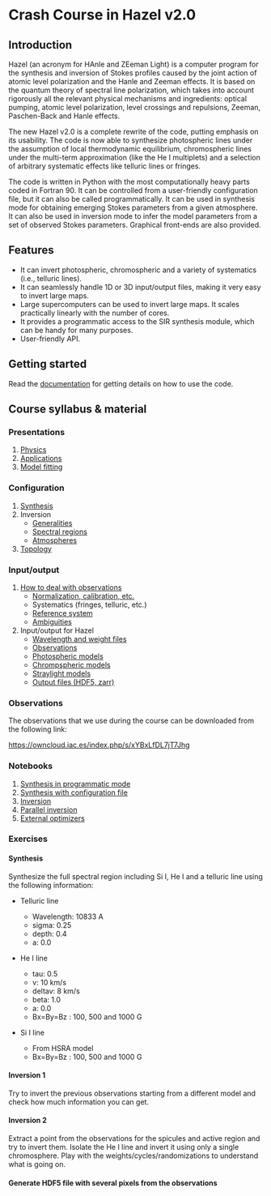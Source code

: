 # Crash Course in Hazel v2.0


## Introduction


Hazel (an acronym for HAnle and ZEeman Light) is a computer program for the 
synthesis and inversion of Stokes profiles caused by the joint action of atomic 
level polarization and the Hanle and Zeeman effects. It is based on the quantum 
theory of spectral line polarization, which takes into account rigorously all the 
relevant physical mechanisms and ingredients: optical pumping, atomic level 
polarization, level crossings and repulsions, Zeeman, Paschen-Back and Hanle effects. 

The new Hazel v2.0 is a complete rewrite of the code, putting emphasis on its
usability. The code is now able to synthesize photospheric lines under the 
assumption of local thermodynamic equilibrium, chromospheric lines under
the multi-term approximation (like the He I multiplets) and a selection of
arbitrary systematic effects like telluric lines or fringes.

The code is written in Python with the most computationally heavy parts coded in Fortran 90. 
It can be controlled from a user-friendly configuration file, but it can also
be called programmatically. It can be used in synthesis mode for obtaining emerging
Stokes parameters from a given atmosphere. It can also be used in inversion mode
to infer the model parameters from a set of observed Stokes parameters.
Graphical front-ends are also provided.

## Features

- It can invert photospheric, chromospheric and a variety of systematics (i.e., telluric lines).
- It can seamlessly handle 1D or 3D input/output files, making it very easy to invert large maps.
- Large supercomputers can be used to invert large maps. It scales practically linearly with the number of cores.
- It provides a programmatic access to the SIR synthesis module, which can be handy for many purposes.
- User-friendly API.


## Getting started

Read the [documentation](http://aasensio.github.io/hazel2) for getting 
details on how to use the code.

## Course syllabus & material

### Presentations

  1. [Physics](https://github.com/aasensio/estes_park18/blob/master/presentations/he_theory.pdf)
  2. [Applications](https://github.com/aasensio/estes_park18/blob/master/presentations/he_applications.pdf)  
  3. [Model fitting](https://github.com/aasensio/estes_park18/blob/master/notebooks/model_fitting.ipynb)

### Configuration
  1. [Synthesis](https://aasensio.github.io/hazel2/config/configuration.html#example-for-synthesis)
  2. Inversion
     * [Generalities](https://aasensio.github.io/hazel2/config/configuration.html#working-mode)
     * [Spectral regions](https://aasensio.github.io/hazel2/config/configuration.html#spectral-regions)
     * [Atmospheres](https://aasensio.github.io/hazel2/config/configuration.html#atmospheres)
  3. [Topology](https://aasensio.github.io/hazel2/config/topology.html)

### Input/output
  1. [How to deal with observations](https://aasensio.github.io/hazel2/preparation/prepareData.html)
     * [Normalization, calibration, etc.](https://aasensio.github.io/hazel2/preparation/prepareData.html)
     * Systematics (fringes, telluric, etc.)
     * [Reference system](https://aasensio.github.io/hazel2/preparation/refsys.html)
     * [Ambiguities](https://aasensio.github.io/hazel2/preparation/ambiguities.html)
  2. Input/output for Hazel
     * [Wavelength and weight files](https://aasensio.github.io/hazel2/io_files/input.html#wavelength-files)
     * [Observations](https://aasensio.github.io/hazel2/io_files/input.html#observations-files)
     * [Photospheric models](https://aasensio.github.io/hazel2/io_files/input.html#photospheric-models)
     * [Chrompspheric models](https://aasensio.github.io/hazel2/io_files/input.html#chromospheric-models)
     * [Straylight models](https://aasensio.github.io/hazel2/io_files/input.html#straylight-models)    
     * [Output files (HDF5, zarr)](https://aasensio.github.io/hazel2/io_files/output.html)

### Observations
The observations that we use during the course can be downloaded from the following link:

  https://owncloud.iac.es/index.php/s/xYBxLfDL7jT7Jhg

### Notebooks
  1. [Synthesis in programmatic mode](https://aasensio.github.io/hazel2/notebooks/prog_synthesis.html)
  2. [Synthesis with configuration file](https://aasensio.github.io/hazel2/notebooks/conf_synthesis.html)
  3. [Inversion](https://aasensio.github.io/hazel2/notebooks/conf_inversion.html)  
  4. [Parallel inversion](https://aasensio.github.io/hazel2/notebooks/parallel.html)
  5. [External optimizers](https://aasensio.github.io/hazel2/notebooks/external_optimizer.html)

### Exercises

#### Synthesis

Synthesize the full spectral region including Si I, He I and a telluric line using
the following information:

- Telluric line
  * Wavelength: 10833 A
  * sigma: 0.25
  * depth: 0.4
  * a: 0.0

- He I line
  * tau: 0.5
  * v: 10 km/s
  * deltav: 8 km/s
  * beta: 1.0
  * a: 0.0
  * Bx=By=Bz : 100, 500 and 1000 G

- Si I line
  * From HSRA model
  * Bx=By=Bz : 100, 500 and 1000 G

#### Inversion 1

Try to invert the previous observations starting from a different model
and check how much information you can get.

#### Inversion 2

Extract a point from the observations for the spicules and active
region and try to invert them. Isolate the He I line and invert
it using only a single chromosphere. Play with the weights/cycles/randomizations
to understand what is going on.

#### Generate HDF5 file with several pixels from the observations